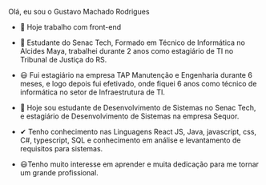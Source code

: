 Olá, eu sou o Gustavo Machado Rodrigues
 

- 🔭 Hoje trabalho com front-end

- 🌱 Estudante do Senac Tech, Formado em Técnico de Informática no Alcides Maya, trabalhei durante 2 anos como estagiário de TI no Tribunal de Justiça do RS.

- 😃 Fui estagiário na empresa TAP Manutenção e Engenharia durante 6 meses, e logo depois fui efetivado, onde fiquei 6 anos como técnico de informática no setor de Infraestrutura de TI.

- 🙌 Hoje sou estudante de Desenvolvimento de Sistemas no Senac Tech, e estagiário de Desenvolvimento de Sistemas na empresa Sequor.

- ✔ Tenho conhecimento nas Linguagens React JS, Java, javascript, css, C#, typescript, SQL e conhecimento em análise e levantamento de requisitos para sistemas.

- 😃Tenho muito interesse em aprender e muita dedicação para me tornar um grande profissional.

